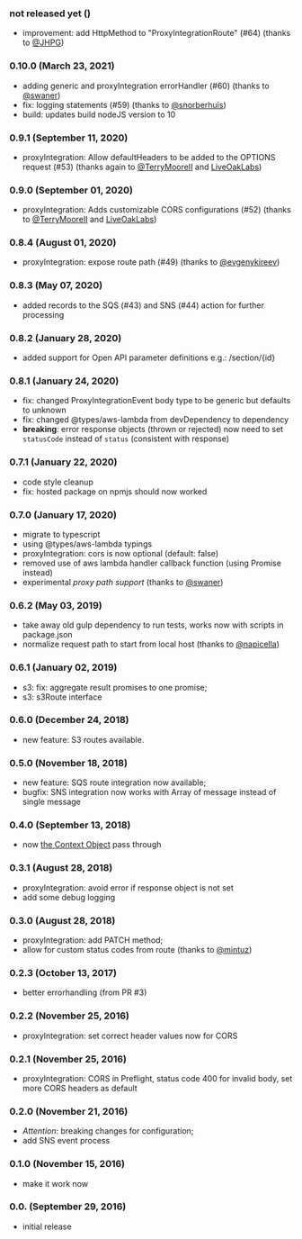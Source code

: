 ### not released yet ()
  * improvement: add HttpMethod to "ProxyIntegrationRoute" (#64) (thanks to [@JHPG](https://github.com/JHPG))

### 0.10.0 (March 23, 2021)
  * adding generic and proxyIntegration errorHandler (#60) (thanks to [@swaner](https://github.com/swaner))
  * fix: logging statements (#59) (thanks to [@snorberhuis](https://github.com/snorberhuis))
  * build: updates build nodeJS version to 10

### 0.9.1 (September 11, 2020)
  * proxyIntegration: Allow defaultHeaders to be added to the OPTIONS request (#53) (thanks again to [@TerryMooreII](https://github.com/TerryMooreII) and [LiveOakLabs](https://github.com/LiveOakLabs))

### 0.9.0 (September 01, 2020)
  * proxyIntegration: Adds customizable CORS configurations (#52) (thanks to [@TerryMooreII](https://github.com/TerryMooreII) and [LiveOakLabs](https://github.com/LiveOakLabs))

### 0.8.4 (August 01, 2020)
   * proxyIntegration: expose route path (#49) (thanks to [@evgenykireev](https://github.com/evgenykireev))

### 0.8.3 (May 07, 2020)
   * added records to the SQS (#43) and SNS (#44) action for further processing

### 0.8.2 (January 28, 2020)
   * added support for Open API parameter definitions e.g.: /section/{id}

### 0.8.1 (January 24, 2020)
   * fix: changed ProxyIntegrationEvent body type to be generic but defaults to unknown
   * fix: changed @types/aws-lambda from devDependency to dependency
   * **breaking**: error response objects (thrown or rejected) now need to set `statusCode` instead of `status` (consistent with response)

### 0.7.1 (January 22, 2020)
   * code style cleanup
   * fix: hosted package on npmjs should now worked

### 0.7.0 (January 17, 2020)
   * migrate to typescript
   * using @types/aws-lambda typings
   * proxyIntegration: cors is now optional (default: false)
   * removed use of aws lambda handler callback function (using Promise instead)
   * experimental _proxy path support_ (thanks to [@swaner](https://github.com/swaner))

### 0.6.2 (May 03, 2019)
  * take away old gulp dependency to run tests, works now with scripts in package.json
  * normalize request path to start from local host (thanks to [@napicella](https://github.com/napicella))

### 0.6.1 (January 02, 2019)
  * s3: fix: aggregate result promises to one promise; 
  * s3: s3Route interface

### 0.6.0 (December 24, 2018)
  * new feature: S3 routes available. 

### 0.5.0 (November 18, 2018)
  * new feature: SQS route integration now available; 
  * bugfix: SNS integration now works with Array of message instead of single message

### 0.4.0 (September 13, 2018)
  * now [the Context Object](https://docs.aws.amazon.com/lambda/latest/dg/nodejs-prog-model-handler.html) pass through

### 0.3.1 (August 28, 2018) 
  * proxyIntegration: avoid error if response object is not set
  * add some debug logging

### 0.3.0 (August 28, 2018)
  * proxyIntegration: add PATCH method;
  * allow for custom status codes from route (thanks to [@mintuz](https://github.com/mintuz))

### 0.2.3 (October 13, 2017)
  * better errorhandling (from PR #3)

### 0.2.2 (November 25, 2016)
  * proxyIntegration: set correct header values now for CORS

### 0.2.1 (November 25, 2016)
  * proxyIntegration: CORS in Preflight, status code 400 for invalid body, set more CORS headers as default

### 0.2.0 (November 21, 2016) 
  * *Attention*: breaking changes for configuration;
  * add SNS event process

### 0.1.0 (November 15, 2016)
  * make it work now

### 0.0. (September 29, 2016)
  *  initial release